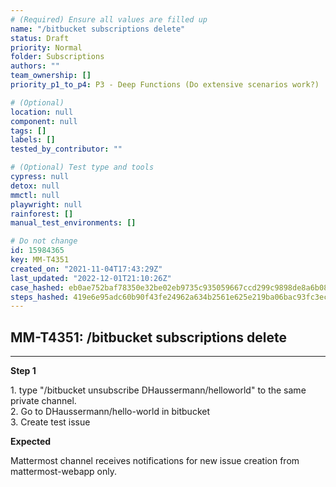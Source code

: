 ```yaml
---
# (Required) Ensure all values are filled up
name: "/bitbucket subscriptions delete"
status: Draft
priority: Normal
folder: Subscriptions
authors: ""
team_ownership: []
priority_p1_to_p4: P3 - Deep Functions (Do extensive scenarios work?)

# (Optional)
location: null
component: null
tags: []
labels: []
tested_by_contributor: ""

# (Optional) Test type and tools
cypress: null
detox: null
mmctl: null
playwright: null
rainforest: []
manual_test_environments: []

# Do not change
id: 15984365
key: MM-T4351
created_on: "2021-11-04T17:43:29Z"
last_updated: "2022-12-01T21:10:26Z"
case_hashed: eb0ae752baf78350e32be02eb9735c935059667ccd299c9898de8a6b08f518a3e97f93b0e8ffcb301addfa72e5bcd0c2
steps_hashed: 419e6e95adc60b90f43fe24962a634b2561e625e219ba06bac93fc3ec7b0be6ac1f97b6eb2889b1b96385016cc5c6b2e
---
```


<!-- (Auto-generated) Based on frontmatter's "key" and "name" -->

## MM-T4351: /bitbucket subscriptions delete

---

**Step 1**

1\. type "/bitbucket unsubscribe DHaussermann/helloworld" to the same private channel.\
2\. Go to DHaussermann/hello-world in bitbucket\
3\. Create test issue

**Expected**

Mattermost channel receives notifications for new issue creation from mattermost-webapp only.
